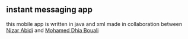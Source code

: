 ## instant messaging app ##
this mobile app is written in java and xml
made in collaboration between [Nizar Abidi](https://github.com/Nizar-ab) and [Mohamed Dhia Bouali](https://github.com/elBo3Bo3)

